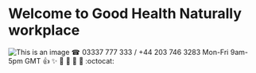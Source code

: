 # Welcome to Good Health Naturally workplace
![This is an image](https://myoctocat.com/assets/images/base-octocat.svg)
☎ 03337 777 333 / +44 203 746 3283  Mon-Fri 9am-5pm GMT
:+1: :sparkles: :camel: :tada:
:rocket: :metal: :octocat:
